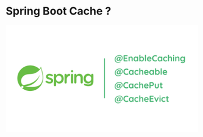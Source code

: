 # Spring Boot Cache ? 
<img src="https://github.com/rasitesdmr/SpringBoot-Caching/blob/master/images/caching.png" height="50%"/>
